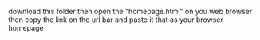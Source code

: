 download this folder then open the "homepage.html" on you web browser then copy the link on the url bar and paste it that as your browser homepage
